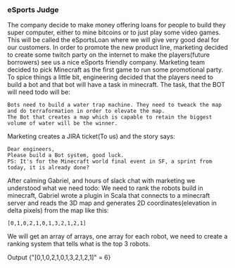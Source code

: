 ### eSports Judge

The company decide to make money offering loans for people to build they super computer, either to mine bitcoins or to just play some video games.
This will be called the eSportsLoan where we will give very good deal for our customers.
In order to promote the new product line, marketing decided to create some twitch party on the internet to make the players(future borrowers)
see us a nice eSports friendly company.
Marketing team decided to pick Minecraft as the first game to run some promotional party.
To spice things a little bit, engineering decided that the players need to build a bot and that bot will have a task in minecraft.
The task, that the BOT will need todo will be:
```
Bots need to build a water trap machine. They need to tweack the map and do terraformation in order to elevate the map.
The Bot that creates a map which is capable to retain the biggest volume of water will be the winner.
```
Marketing creates a JIRA ticket(To us) and the story says:
```
Dear engineers,
Please build a Bot system, good luck.
PS: It's for the Minecraft world final event in SF, a sprint from today, it is already done?
```
After calming Gabriel, and hours of slack chat with marketing we understood what we need todo:
We need to rank the robots build in minecraft,
Gabriel wrote a plugin in Scala that connects to a minecraft server and reads the 3D map and generates 2D coordinates(elevation in delta pixels)
from the map like this:
```
[0,1,0,2,1,0,1,3,2,1,2,1]
```
We will get an array of arrays, one array for each robot, we need to create a ranking system that tells what is the top 3 robots.

Output
{"[0,1,0,2,1,0,1,3,2,1,2,1]" = 6}
